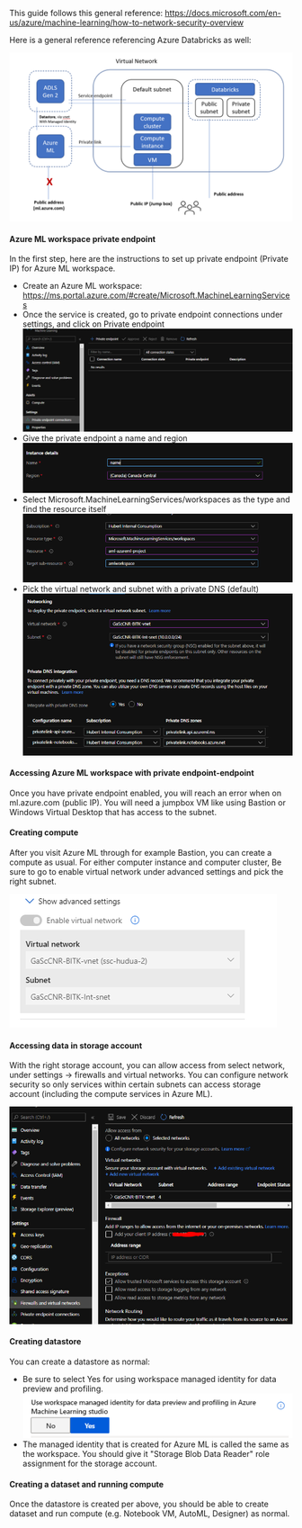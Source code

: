 This guide follows this general reference: https://docs.microsoft.com/en-us/azure/machine-learning/how-to-network-security-overview

Here is a general reference referencing Azure Databricks as well:

![adbaad](/networking/images/arch.PNG)

#### Azure ML workspace private endpoint
In the first step, here are the instructions to set up private endpoint (Private IP) for Azure ML workspace.

* Create an Azure ML workspace: https://ms.portal.azure.com/#create/Microsoft.MachineLearningServices
* Once the service is created, go to private endpoint connections under settings, and click on Private endpoint
![adbaad](/networking/images/private.PNG)
* Give the private endpoint a name and region
![adbaad](/networking/images/region.PNG)
* Select Microsoft.MachineLearningServices/workspaces as the type and find the resource itself
![adbaad](/networking/images/settings.PNG)
* Pick the virtual network and subnet with a private DNS (default)
![adbaad](/networking/images/network.PNG)

#### Accessing Azure ML workspace with private endpoint-endpoint
Once you have private endpoint enabled, you will reach an error when on ml.azure.com (public IP). You will need a jumpbox VM like using Bastion or Windows Virtual Desktop that has access to the subnet.

#### Creating compute
After you visit Azure ML through for example Bastion, you can create a compute as usual. For either computer instance and computer cluster, Be sure to go to enable virtual network under advanced settings and pick the right subnet.

![adbaad](/networking/images/compute.PNG)

#### Accessing data in storage account
With the right storage account, you can allow access from select network, under settings -> firewalls and virtual networks. You can configure network security so only services within certain subnets can access storage account (including the compute services in Azure ML).

![adbaad](/networking/images/storage.PNG)

#### Creating datastore
You can create a datastore as normal: 
* Be sure to select Yes for using workspace managed identity for data preview and profiling.
![adbaad](/networking/images/mi.PNG)
* The managed identity that is created for Azure ML is called the same as the workspace. You should give it "Storage Blob Data Reader" role assignment for the storage account.

#### Creating a dataset and running compute
Once the datastore is created per above, you should be able to create dataset and run compute (e.g. Notebook VM, AutoML, Designer) as normal.


